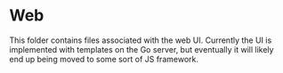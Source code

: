 # Web

This folder contains files associated with the web UI. Currently the UI is implemented with templates on the Go server, but eventually it will likely end up being moved to some sort of JS framework.